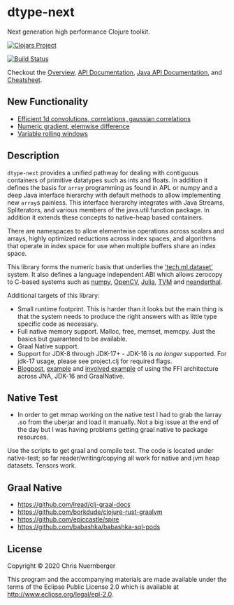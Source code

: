 # dtype-next

Next generation high performance Clojure toolkit.


[![Clojars Project](https://clojars.org/cnuernber/dtype-next/latest-version.svg)](https://clojars.org/cnuernber/dtype-next)

[![Build Status](https://travis-ci.com/cnuernber/dtype-next.svg?branch=master)](https://travis-ci.com/cnuernber/dtype-next)

Checkout the [Overview](https://cnuernber.github.io/dtype-next/overview.html), [API Documentation](https://cnuernber.github.io/dtype-next/),
[Java API Documentation](https://cnuernber.github.io/dtype-next/javadoc/index.html), and [Cheatsheet](https://cnuernber.github.io/dtype-next/cheatsheet.html).


## New Functionality

 * [Efficient 1d convolutions, correlations, gaussian correlations](https://cnuernber.github.io/dtype-next/tech.v3.datatype.convolve.html)
 * [Numeric gradient, elemwise difference](https://cnuernber.github.io/dtype-next/tech.v3.datatype.gradient.html)
 * [Variable rolling windows](https://cnuernber.github.io/dtype-next/tech.v3.datatype.rolling.html#var-variable-rolling-window-indexes)

## Description

`dtype-next` provides a unified pathway for dealing with contiguous containers of primitive datatypes such as
ints and floats.  In addition it defines the basis for `array` programming as found in APL or numpy and
a deep Java interface hierarchy with default methods to allow implementing new `array`s painless.  This
interface hierarchy integrates with Java Streams, Spliterators, and various members of the java.util.function
package.  In addition it extends these concepts to native-heap based containers.


There are namespaces to allow elementwise operations across scalars and arrays, highly optimized reductions
across index spaces, and algorithms that operate in index space for use when multiple buffers share
an index space.


This library forms the numeric basis that underlies the ['tech.ml.dataset'](https://github.com/techascent/tech.ml.dataset)
system.  It also defines a language independent ABI which allows zerocopy to C-based systems
such as [numpy](https://github.com/clj-python/libpython-clj), [OpenCV](https://github.com/techascent/tech.opencv),
[Julia](https://github.com/cnuernber/libjulia-clj), [TVM](https://github.com/techascent/tvm-clj)
and [neanderthal](https://github.com/uncomplicate/neanderthal).


Additional targets of this library:


*  Small runtime footprint.  This is harder than it looks but the main thing is that
   the system needs to produce the right answers with as little type specific code as
   necessary.
*  Full native memory support.  Malloc, free, memset, memcpy.  Just the basics but
   guaranteed to be available.
*  Graal Native support.
*  Support for JDK-8 through JDK-17+ - JDK-16 is *no longer* supported.  For jdk-17 usage, please see
   project.clj for required flags.
*  [Blogpost](https://techascent.com/blog/next-gen-native.html), [example](examples/clj-ffi) and [involved example](https://github.com/cnuernber/avclj) of using the FFI architecture across JNA, JDK-16 and GraalNative.


## Native Test

* In order to get mmap working on the native test I had to grab the larray .so from the
  uberjar and load it manually.  Not a big issue at the end of the day but I was having
  problems getting graal native to package resources.

Use the scripts to get graal and compile test.  The code is located under native-test; so far
reader/writing/copying all work for native and jvm heap datasets.  Tensors work.


## Graal Native

* https://github.com/lread/clj-graal-docs
* https://github.com/borkdude/clojure-rust-graalvm
* https://github.com/epiccastle/spire
* https://github.com/babashka/babashka-sql-pods


## License

Copyright © 2020 Chris Nuernberger

This program and the accompanying materials are made available under the
terms of the Eclipse Public License 2.0 which is available at
http://www.eclipse.org/legal/epl-2.0.
